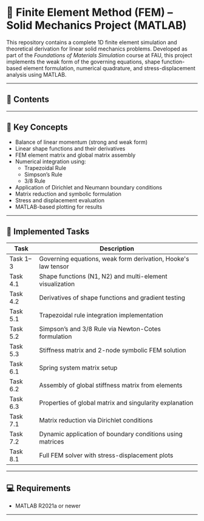 # 🧱 Finite Element Method (FEM) – Solid Mechanics Project (MATLAB)

This repository contains a complete 1D finite element simulation and theoretical derivation for linear solid mechanics problems. Developed as part of the *Foundations of Materials Simulation* course at FAU, this project implements the weak form of the governing equations, shape function-based element formulation, numerical quadrature, and stress-displacement analysis using MATLAB.

---

## 📁 Contents


---

## 🧠 Key Concepts

- Balance of linear momentum (strong and weak form)
- Linear shape functions and their derivatives
- FEM element matrix and global matrix assembly
- Numerical integration using:
  - Trapezoidal Rule
  - Simpson’s Rule
  - 3/8 Rule
- Application of Dirichlet and Neumann boundary conditions
- Matrix reduction and symbolic formulation
- Stress and displacement evaluation
- MATLAB-based plotting for results

---

## 📌 Implemented Tasks

| Task       | Description                                                    |
|------------|----------------------------------------------------------------|
| Task 1–3   | Governing equations, weak form derivation, Hooke's law tensor  |
| Task 4.1   | Shape functions (N1, N2) and multi-element visualization       |
| Task 4.2   | Derivatives of shape functions and gradient testing            |
| Task 5.1   | Trapezoidal rule integration implementation                    |
| Task 5.2   | Simpson’s and 3/8 Rule via Newton-Cotes formulation            |
| Task 5.3   | Stiffness matrix and 2-node symbolic FEM solution              |
| Task 6.1   | Spring system matrix setup                                     |
| Task 6.2   | Assembly of global stiffness matrix from elements              |
| Task 6.3   | Properties of global matrix and singularity explanation        |
| Task 7.1   | Matrix reduction via Dirichlet conditions                      |
| Task 7.2   | Dynamic application of boundary conditions using matrices      |
| Task 8.1   | Full FEM solver with stress-displacement plots                 |

---

## 💻 Requirements

- MATLAB R2021a or newer

---


